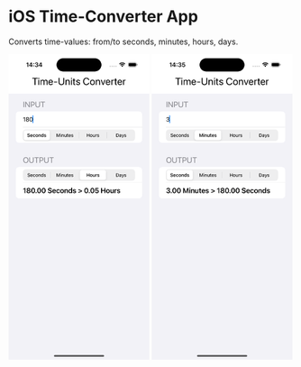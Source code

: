# iOS Time-Converter App
Converts time-values: from/to seconds, minutes, hours, days.

<img src="./TimeConverter/ScreenShots/shot02.png" alt="ScreenShot" width="250" /> 
<img src="./TimeConverter/ScreenShots/shot03.png" alt="ScreenShot" width="250" />


